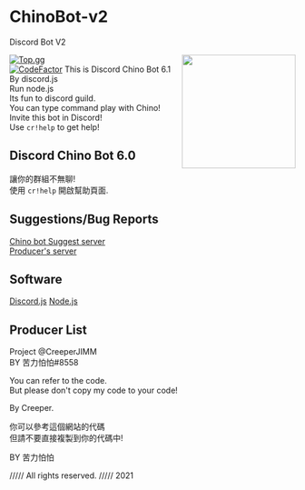 # ChinoBot-v2
Discord Bot V2

<img align="right" src="https://cdn.discordapp.com/attachments/611040945495998464/785454420766490644/62549335_p0.jpg" height="200" width="200">  

[![Top.gg](https://cdn.discordapp.com/attachments/611040945495998464/785459046118326272/68747470733a2f2f746f702e67672f696d616765732f64626c6e65772e706e67.png)](https://top.gg/bot/731408794948730961)  
<a href="https://www.codefactor.io/repository/github/creeperjimm/chinobot-v2"><img src="https://www.codefactor.io/repository/github/creeperjimm/chinobot-v2/badge" alt="CodeFactor" /></a>
This is Discord Chino Bot 6.1  
By discord.js  
Run node.js  
Its fun to discord guild.  
You can type command play with Chino!  
Invite this bot in Discord!  
Use `cr!help` to get help!  

## Discord Chino Bot 6.0  
讓你的群組不無聊!  
使用 `cr!help` 開啟幫助頁面.  

## Suggestions/Bug Reports  
[Chino bot Suggest server](https://discord.gg/P2yg5V2)  
[Producer's server](https://discord.gg/R9TmPnf)  

## Software  
[Discord.js](https://discord.js.org/)
[Node.js](https://nodejs.org/en/)

## Producer List  
Project  @CreeperJIMM  
BY       苦力怕怕#8558  

You can refer to the code.  
But please don't copy my code to your code!  

By Creeper.  

你可以參考這個網站的代碼  
但請不要直接複製到你的代碼中!  

BY 苦力怕怕  

///// All rights reserved. /////  2021  

